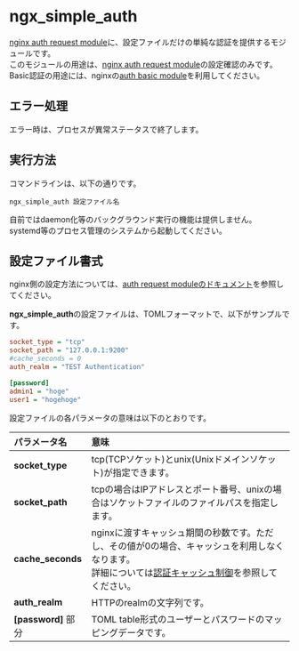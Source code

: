 # ngx\_simple\_auth

[nginx auth request module](http://nginx.org/en/docs/http/ngx_http_auth_request_module.html)に、設定ファイルだけの単純な認証を提供するモジュールです。  
このモジュールの用途は、[nginx auth request module](http://nginx.org/en/docs/http/ngx_http_auth_request_module.html)の設定確認のみです。
Basic認証の用途には、nginxの[auth basic module](http://nginx.org/en/docs/http/ngx_http_auth_basic_module.html)を利用してください。

## エラー処理

エラー時は、プロセスが異常ステータスで終了します。 

## 実行方法

コマンドラインは、以下の通りです。

```
ngx_simple_auth 設定ファイル名
```

自前ではdaemon化等のバックグラウンド実行の機能は提供しません。  
systemd等のプロセス管理のシステムから起動してください。

## 設定ファイル書式

nginx側の設定方法については、[auth request moduleのドキュメント](http://nginx.org/en/docs/http/ngx_http_auth_request_module.html)を参照してください。

**ngx\_simple\_auth**の設定ファイルは、TOMLフォーマットで、以下がサンプルです。

```ini
socket_type = "tcp"
socket_path = "127.0.0.1:9200"
#cache_seconds = 0
auth_realm = "TEST Authentication"

[password]
admin1 = "hoge"
user1 = "hogehoge"
```

設定ファイルの各パラメータの意味は以下のとおりです。

| パラメータ名 | 意味 |
| :--- | :--- |
| **socket\_type** | tcp(TCPソケット)とunix(Unixドメインソケット)が指定できます。 |
| **socket\_path** | tcpの場合はIPアドレスとポート番号、unixの場合はソケットファイルのファイルパスを指定します。 |
| **cache\_seconds** | nginxに渡すキャッシュ期間の秒数です。ただし、その値が0の場合、キャッシュを利用しなくなります。<br>詳細については[認証キャッシュ制御](proxy_cache.md)を参照してください。 |
| **auth\_realm** | HTTPのrealmの文字列です。 |
| **[password]** 部分 | TOML table形式のユーザーとパスワードのマッピングデータです。 |

